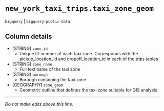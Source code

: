 # `new_york_taxi_trips.taxi_zone_geom`
`bigquery` | `bigquery-public-data`

## Column details
* [STRING]    `zone_id`
  - Unique ID number of each taxi zone. Corresponds with the pickup_location_id and dropoff_location_id in each of the trips tables
* [STRING]    `zone_name`
  - Full text name of the taxi zone
* [STRING]    `borough`
  - Borough containing the taxi zone
* [GEOGRAPHY] `zone_geom`
  - Geometric outline that defines the taxi zone suitable for GIS analysis.

-------------------------------------------------------------------------------
*Do not make edits above this line.*
